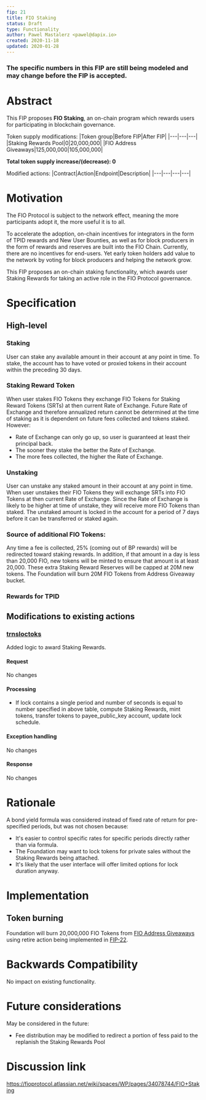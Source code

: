 ```yaml
---
fip: 21
title: FIO Staking
status: Draft
type: Functionality
author: Pawel Mastalerz <pawel@dapix.io>
created: 2020-11-18
updated: 2020-01-28
---
```


### The specific numbers in this FIP are still being modeled and may change before the FIP is accepted.

# Abstract
This FIP proposes **FIO Staking**, an on-chain program which rewards users for participating in blockchain governance.

Token supply modifications:
|Token group|Before FIP|After FIP|
|---|---|---|
|Staking Rewards Pool|0|20,000,000|
|FIO Address Giveaways|125,000,000|105,000,000|

**Total token supply increase/(decrease): 0**

Modified actions:
|Contract|Action|Endpoint|Description|
|---|---|---|---|

# Motivation
The FIO Protocol is subject to the network effect, meaning the more participants adopt it, the more useful it is to all.

To accelerate the adoption, on-chain incentives for integrators in the form of TPID rewards and New User Bounties, as well as for block producers in the form of rewards and reserves are built into the FIO Chain. Currently, there are no incentives for end-users. Yet early token holders add value to the network by voting for block producers and helping the network grow.

This FIP proposes an on-chain staking functionality, which awards user Staking Rewards for taking an active role in the FIO Protocol governance.

# Specification
## High-level
### Staking
User can stake any available amount in their account at any point in time. To stake, the account has to have voted or proxied tokens in their account within the preceding 30 days.

### Staking Reward Token
When user stakes FIO Tokens they exchange FIO Tokens for Staking Reward Tokens (SRTs) at then current Rate of Exchange. Future Rate of Exchange and therefore annualized return cannot be determined at the time of staking as it is dependent on future fees collected and tokens staked. However:
* Rate of Exchange can only go up, so user is guaranteed at least their principal back.
* The sooner they stake the better the Rate of Exchange.
* The more fees collected, the higher the Rate of Exchange.

### Unstaking
User can unstake any staked amount in their account at any point in time. When user unstakes their FIO Tokens they will exchange SRTs into FIO Tokens at then current Rate of Exchange. Since the Rate of Exchange is likely to be higher at time of unstake, they will receive more FIO Tokens than staked. The unstaked amount is locked in the account for a period of 7 days before it can be transferred or staked again.

### Source of additional FIO Tokens:
Any time a fee is collected, 25% (coming out of BP rewards) will be redirected toward staking rewards. In addition, if that amount in a day is less than 20,000 FIO, new tokens will be minted to ensure that amount is at least 20,000. These extra Staking Reward Reserves will be capped at 20M new tokens. The Foundation will burn 20M FIO Tokens from Address Giveaway bucket.

### Rewards for TPID



## Modifications to existing actions
### [trnsloctoks](fip-0020.md)
Added logic to award Staking Rewards.
#### Request
No changes
#### Processing
* If lock contains a single period and number of seconds is equal to number specified in above table, compute Staking Rewards, mint tokens, transfer tokens to payee_public_key account, update lock schedule.
#### Exception handling
No changes
#### Response
No changes

# Rationale
A bond yield formula was considered instead of fixed rate of return for pre-specified periods, but was not chosen because:
* It's easier to control specific rates for specific periods directly rather than via formula.
* The Foundation may want to lock tokens for private sales without the Staking Rewards being attached.
* It's likely that the user interface will offer limited options for lock duration anyway.

# Implementation
## Token burning
Foundation will burn 20,000,000 FIO Tokens from [FIO Address Giveaways](https://kb.fioprotocol.io/fio-token/token-distribution#tokens-minted-over-time) using retire action being implemented in [FIP-22](fip-0022.md).

# Backwards Compatibility
No impact on existing functionality.

# Future considerations
May be considered in the future:
* Fee distribution may be modified to redirect a portion of fess paid to the replanish the Staking Rewards Pool

# Discussion link
https://fioprotocol.atlassian.net/wiki/spaces/WP/pages/34078744/FIO+Staking
